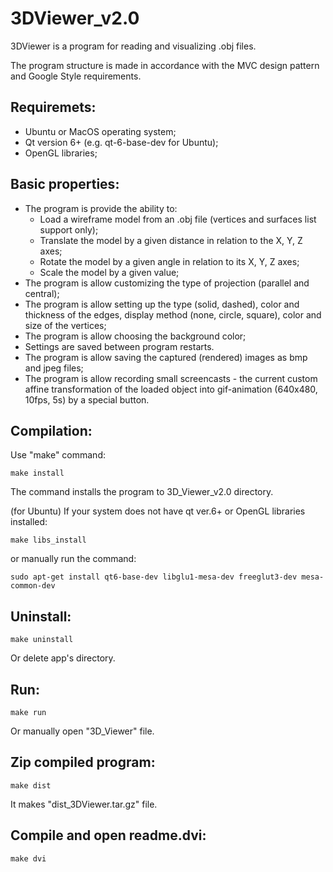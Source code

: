 # 3DViewer_v2.0

3DViewer is a program for reading and visualizing .obj files.

The program structure is made in accordance with the MVC design pattern and Google Style requirements.

## Requiremets:
- Ubuntu or MacOS operating system;
- Qt version 6+ (e.g. qt-6-base-dev for Ubuntu);
- OpenGL libraries;

## Basic properties:
- The program is provide the ability to:
    - Load a wireframe model from an .obj file (vertices and surfaces list support only);
    - Translate the model by a given distance in relation to the X, Y, Z axes;
    - Rotate the model by a given angle in relation to its X, Y, Z axes;
    - Scale the model by a given value;
- The program is allow customizing the type of projection (parallel and central);
- The program is allow setting up the type (solid, dashed), color and thickness of the edges, display method (none, circle, square), color and size of the vertices;
- The program is allow choosing the background color;
- Settings are saved between program restarts.
- The program is allow saving the captured (rendered) images as bmp and jpeg files;
- The program is allow recording small screencasts - the current custom affine transformation of the loaded object into gif-animation (640x480, 10fps, 5s) by a special button.
      
## Compilation:

Use "make" command:
```
make install
```
The command installs the program to 3D_Viewer_v2.0 directory.

(for Ubuntu) If your system does not have qt ver.6+ or OpenGL libraries installed:
```
make libs_install
```
or manually run the command:
```
sudo apt-get install qt6-base-dev libglu1-mesa-dev freeglut3-dev mesa-common-dev
```
## Uninstall:
```
make uninstall
```
Or delete app's directory.

## Run:
```
make run
```
Or manually open "3D_Viewer" file.

## Zip compiled program:
```
make dist
```
It makes "dist_3DViewer.tar.gz" file.

## Compile and open readme.dvi:
```
make dvi
```
